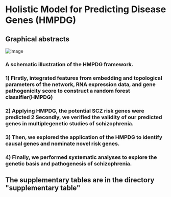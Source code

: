 # Holistic Model for Predicting Disease Genes (HMPDG)
## Graphical abstracts
![image](https://user-images.githubusercontent.com/62365282/125884567-91248279-d69b-44fb-a2f1-73bc1f49dd66.png)

### A schematic illustration of the HMPDG framework.
### 1) Firstly, integrated features from embedding and topological parameters of the network, RNA expression data, and gene pathogenicity score to construct a random forest classifier(HMPDG) 
### 2) Applying HMPDG, the potential SCZ risk genes were predicted 2 Secondly, we verified the validity of our predicted genes in multiplegenetic studies of schizophrenia.
### 3) Then, we explored the application of the HMPDG to identify causal genes and nominate novel risk genes.
### 4) Finally, we performed systematic analyses to explore the genetic basis and pathogenesis of schizophrenia.

## The supplementary tables are in the directory "supplementary table"
